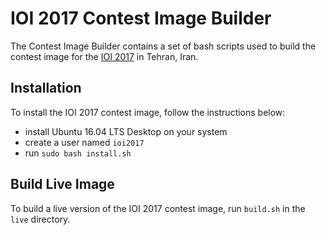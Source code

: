 IOI 2017 Contest Image Builder
==============================

The Contest Image Builder contains a set of bash scripts used to build
the contest image for the [IOI 2017](http://ioi2017.org/)
in Tehran, Iran.


Installation
------------

To install the IOI 2017 contest image, follow the instructions below:

  * install Ubuntu 16.04 LTS Desktop on your system
  * create a user named ``ioi2017``
  * run ``sudo bash install.sh``

Build Live Image
----------------

To build a live version of the IOI 2017 contest image,
run ``build.sh`` in the ``live`` directory.
